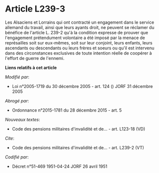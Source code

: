 # Article L239-3

Les Alsaciens et Lorrains qui ont contracté un engagement dans le service allemand du travail, ainsi que leurs ayants droit,
ne peuvent se réclamer du bénéfice de l'article L. 239-2 qu'à la condition expresse de prouver que l'engagement prétendument
volontaire a été imposé par la menace de représailles soit sur eux-mêmes, soit sur leur conjoint, leurs enfants, leurs
ascendants ou descendants ou leurs frères et soeurs ou qu'il est intervenu dans des circonstances exclusives de toute
intention réelle de coopérer à l'effort de guerre de l'ennemi.

**Liens relatifs à cet article**

_Modifié par_:

  - Loi n°2005-1719 du 30 décembre 2005 - art. 124 () JORF 31 décembre 2005

_Abrogé par_:

  - Ordonnance n°2015-1781 du 28 décembre 2015 - art. 5

_Nouveaux textes_:

  - Code des pensions militaires d'invalidité et de... - art. L123-18 (VD)

_Cite_:

  - Code des pensions militaires d'invalidité et de... - art. L239-2 (VT)

_Codifié par_:

  - Décret n°51-469 1951-04-24 JORF 26 avril 1951
